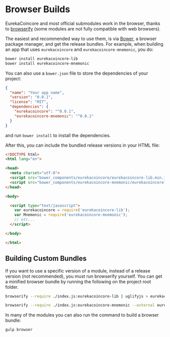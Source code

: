 # Browser Builds
EurekaCoincore and most official submodules work in the browser, thanks to [browserify](http://browserify.org/) (some modules are not fully compatible with web browsers).

The easiest and recommended way to use them, is via [Bower](http://bower.io/), a browser package manager, and get the release bundles. For example, when building an app that uses `eurekacoincore` and `eurekacoincore-mnemonic`, you do:

```sh
bower install eurekacoincore-lib
bower install eurekacoincore-mnemonic
```

You can also use a `bower.json` file to store the dependencies of your project:

```json
{
  "name": "Your app name",
  "version": "0.0.1",
  "license": "MIT",
  "dependencies": {
    "eurekacoincore": "^0.0.1",
    "eurekacoincore-mnemonic": "^0.0.1"
  }
}
```

and run `bower install` to install the dependencies.

After this, you can include the bundled release versions in your HTML file:

```html
<!DOCTYPE html>
<html lang="en">

<head>
  <meta charset="utf-8">
  <script src="bower_components/eurekacoincore/eurekacoincore-lib.min.js"></script>
  <script src="bower_components/eurekacoincore-mnemonic/eurekacoincore-mnemonic.min.js"></script>
</head>

<body>

  <script type="text/javascript">
    var eurekacoincore = require('eurekacoincore-lib');
    var Mnemonic = require('eurekacoincore-mnemonic');
    // etc...
  </script>

</body>

</html>
```

## Building Custom Bundles
If you want to use a specific version of a module, instead of a release version (not recommended), you must run browserify yourself.  You can get a minified browser bundle by running the following on the project root folder.

```sh
browserify --require ./index.js:eurekacoincore-lib | uglifyjs > eurekacoincore-lib.min.js
```

```sh
browserify --require ./index.js:eurekacoincore-mnemonic --external eurekacoincore-lib | uglifyjs > eurekacoincore-mnemonic.min.js
```

In many of the modules you can also run the command to build a browser bundle:
```sh
gulp browser
```

